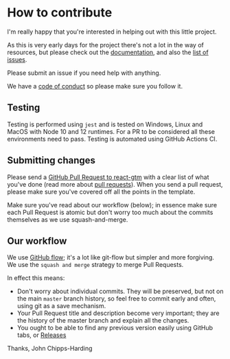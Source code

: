 # How to contribute

I'm really happy that you're interested in helping out with this little project.

As this is very early days for the project there's not a lot in the way of
resources, but please check out the [documentation](./README.md), and also the
[list of issues](https://github.com/phantomstudios/react-gtm/issues).

Please submit an issue if you need help with anything.

We have a [code of conduct](./CODE_OF_CONDUCT.md) so please make sure you follow
it.

## Testing

Testing is performed using `jest` and is tested on Windows, Linux and MacOS with
Node 10 and 12 runtimes. For a PR to be considered all these environments need to
pass. Testing is automated using GitHub Actions CI.

## Submitting changes

Please send a
[GitHub Pull Request to react-gtm](https://github.com/phantomstudios/react-gtm/pull/new/master)
with a clear list of what you've done (read more about
[pull requests](https://help.github.com/en/articles/about-pull-requests)). When you send a pull
request, please make sure you've covered off all the points in the template.

Make sure you've read about our workflow (below); in essence make sure each Pull
Request is atomic but don't worry too much about the commits themselves as we use
squash-and-merge.

## Our workflow

We use [GitHub flow](https://guides.github.com/introduction/flow/); it's a lot
like git-flow but simpler and more forgiving. We use the `squash and merge`
strategy to merge Pull Requests.

In effect this means:

- Don't worry about individual commits. They will be preserved, but not on the
  main `master` branch history, so feel free to commit early and often, using
  git as a save mechanism.
- Your Pull Request title and description become very important; they are the
  history of the master branch and explain all the changes.
- You ought to be able to find any previous version easily using GitHub tabs, or
  [Releases](https://github.com/phantomstudios/react-gtm/releases)

Thanks, John Chipps-Harding
